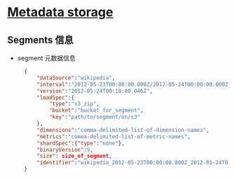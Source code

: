 # [Metadata storage](https://druid.apache.org/docs/latest/dependencies/metadata-storage.html)

## Segments 信息

- segment 元数据信息
  ```json
    {
        "dataSource":"wikipedia",
        "interval":"2012-05-23T00:00:00.000Z/2012-05-24T00:00:00.000Z",
        "version":"2012-05-24T00:10:00.046Z",
        "loadSpec":{
            "type":"s3_zip",
            "bucket":"bucket_for_segment",
            "key":"path/to/segment/on/s3"
        },
        "dimensions":"comma-delimited-list-of-dimension-names",
        "metrics":"comma-delimited-list-of-metric-names",
        "shardSpec":{"type":"none"},
        "binaryVersion":9,
        "size": size_of_segment,
        "identifier":"wikipedia_2012-05-23T00:00:00.000Z_2012-05-24T00:00:00.000Z_2012-05-23T00:10:00.046Z"
    }
  ```